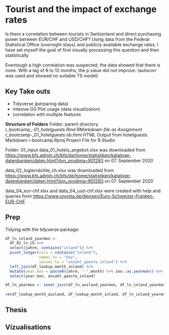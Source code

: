 
# Tourist and the impact of exchange rates
Is there a correlation between tourists in Switzerland and direct purchasing power between EUR/CHF and USD/CHF? 
Using data from the Federal Statistical Office (overnight stays) and publicly available exchange rates, I have set myself the goal of first visually processing this question and then statistically 

Eventough a high correlation was suspected, the data showed that there is none.
With a lag of 6 to 12 months, the p value did not improve. (autocorr was used and showed no suitable TS model)

## Key Take outs
- Tidyverse (perparing data)
- intesive GG Plot usage (data visualization)
- correlation with multiple features

**Structure of Folders**
Folder: parent directory
r_bootcamp_-_01_hotelguests.Rmd               RMarkdown-file as Assignment
r_bootcamp_-_01_hotelguests.nb.html           HTML Output from hotelguests Markdown
r-bootcamp.Rproj                              Project File for R Studio

Folder: 01_input
data_01_hotels_angebot.xlsx	was downloaded from 
https://www.bfs.admin.ch/bfs/de/home/statistiken/kataloge-datenbanken/daten.html?dyn_prodima=901293 on 07. September 2020

data_02_logiernächte_ch.xlsx was downloaded from 
https://www.bfs.admin.ch/bfs/de/home/statistiken/kataloge-datenbanken/daten.html?dyn_prodima=901293 on 07. September 2020

data_04_eur-chf.xlsx and data_04_usd-chf.xlsx were created with help and queries from https://www.onvista.de/devisen/Euro-Schweizer-Franken-EUR-CHF

## Prep

Tidying with the tidyverse package:

```R
df_ln_inland_yearmon <-
  df_02_ln_ch %>% 
  select(jahre, contains("inland")) %>% 
  pivot_longer(cols = contains("inland"),
               names_to = "key",
               values_to = "anzahl_gaeste_inland") %>% 
  left_join(df_lookup_month_inland) %>% 
  mutate(year_mon = paste0(jahre, "-",month) %>% zoo::as.yearmon() %>% format("%Y-%m")) %>% 
  select(year_mon, anzahl_gaeste_inland)

df_ln_yearmon <- inner_join(df_ln_ausland_yearmon, df_ln_inland_yearmon, by = "year_mon")
  
rm(df_lookup_month_ausland, df_lookup_month_inland, df_ln_inland_yearmon, df_ln_ausland_yearmon)
```

## Thesis

## Vizualisations



